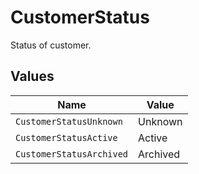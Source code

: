 # CustomerStatus

Status of customer.


## Values

| Name                     | Value                    |
| ------------------------ | ------------------------ |
| `CustomerStatusUnknown`  | Unknown                  |
| `CustomerStatusActive`   | Active                   |
| `CustomerStatusArchived` | Archived                 |
